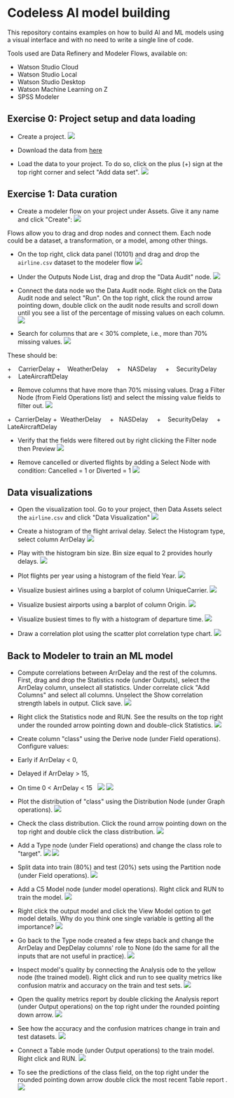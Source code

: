 # Codeless AI model building

This repository contains examples on how to build AI and ML models using a visual interface and with no need to write a single line of code.

Tools used are Data Refinery and Modeler Flows, available on:
- Watson Studio Cloud
- Watson Studio Local
- Watson Studio Desktop
- Watson Machine Learning on Z
- SPSS Modeler

## Exercise 0: Project setup and data loading

+ Create a project. 
![](https://github.com/IBMDataScience/clickers/blob/master/screenshots/create-project.png)

+ Download the data from [here](https://ibm.box.com/shared/static/oiynkgckhibo6aja51vcn8y7jup1vnzi.csv)

+ Load the data to your project. To do so, click on the plus (+) sign at the top right corner and select "Add data set".
![](https://github.com/IBMDataScience/clickers/blob/master/screenshots/load-data.png)


## Exercise 1: Data curation

+ Create a modeler flow on your project under Assets. Give it any name and click "Create":
![](https://github.com/IBMDataScience/clickers/blob/master/screenshots/create-modeler-flow.png)

Flows allow you to drag and drop nodes and connect them. Each node could be a dataset, a transformation, or a model, among other things.

+ On the top right, click data panel (10101) and drag and drop the `airline.csv` dataset to the modeler flow 
![](https://github.com/IBMDataScience/clickers/blob/master/screenshots/data-to-flow.png)


+ Under the Outputs Node List, drag and drop the "Data Audit" node.
![](https://github.com/IBMDataScience/clickers/blob/master/screenshots/data-audit.png)


+ Connect the data node wo the Data Audit node. Right click on the Data Audit node and select "Run". On the top right, click the round arrow pointing down, double click on the audit node results and scroll down until you see a list of the percentage of missing values on each column. 
![](https://github.com/IBMDataScience/clickers/blob/master/screenshots/connect-run.png)


+ Search for columns that are < 30% complete, i.e., more than 70% missing values.
![](https://github.com/IBMDataScience/clickers/blob/master/screenshots/see-missing.png)

These should be:

+    CarrierDelay
+    WeatherDelay    
+    NASDelay    
+    SecurityDelay    
+    LateAircraftDelay


+ Remove columns that have more than 70% missing values. Drag a Filter Node (from Field Operations list) and select the missing value fields to filter out. 
![](https://github.com/IBMDataScience/clickers/blob/master/screenshots/filter-out-fields.png)

+  CarrierDelay
+  WeatherDelay    
+   NASDelay    
+    SecurityDelay    
+    LateAircraftDelay


+ Verify that the fields were filtered out by right clicking the Filter node then Preview 
![](https://github.com/IBMDataScience/clickers/blob/master/screenshots/preview-filter-out.png)


+ Remove cancelled or diverted flights by adding a Select Node with condition: Cancelled = 1 or Diverted = 1 
![](https://github.com/IBMDataScience/clickers/blob/master/screenshots/select-flights.png)


## Data visualizations

+ Open the visualization tool. Go to your project, then Data Assets select the `airline.csv` and click "Data Visualization" ![](https://github.com/IBMDataScience/clickers/blob/master/screenshots/open-viz-tool.png)


+ Create a histogram of the flight arrival delay. Select the Histogram type, select column ArrDelay 
![](https://github.com/IBMDataScience/clickers/blob/master/screenshots/hist-arrdelay.png)


+ Play with the histogram bin size. Bin size equal to 2 provides hourly delays. 
![](https://github.com/IBMDataScience/clickers/blob/master/screenshots/bin-size.png)


+ Plot flights per year using a histogram of the field Year. 
![](https://github.com/IBMDataScience/clickers/blob/master/screenshots/hist-year.png)


+ Visualize busiest airlines using a barplot of column UniqueCarrier. 
![](https://github.com/IBMDataScience/clickers/blob/master/screenshots/busiest-airlines.png)


+ Visualize busiest airports using a barplot of column Origin. 
![](https://github.com/IBMDataScience/clickers/blob/master/screenshots/busiest-airports.png)


+ Visualize busiest times to fly with a histogram of departure time. 
![](https://github.com/IBMDataScience/clickers/blob/master/screenshots/busiest-time.png)


+ Draw a correlation plot using the scatter plot correlation type chart. 
![](https://github.com/IBMDataScience/clickers/blob/master/screenshots/corr-plot.png)


## Back to Modeler to train an ML model

+ Compute correlations between ArrDelay and the rest of the columns. First, drag and drop the Statistics node (under Outputs), select the ArrDelay column, unselect all statistics. Under correlate click "Add Columns" and select all columns. Unselect the Show correlation strength labels in output. Click save. 
![](https://github.com/IBMDataScience/clickers/blob/master/screenshots/corr-arrdelay.png)


+ Right click the Statistics node and RUN. See the results on the top right under the rounded arrow pointing down and double-click Statistics. 
![](https://github.com/IBMDataScience/clickers/blob/master/screenshots/see-correlations.png)


+ Create column "class" using the Derive node (under Field operations). Configure values:
+ Early if ArrDelay < 0, 
+ Delayed if ArrDelay > 15,
+ On time 0 < ArrDelay < 15   
![](https://github.com/IBMDataScience/clickers/blob/master/screenshots/create-class-1.png) 
![](https://github.com/IBMDataScience/clickers/blob/master/screenshots/create-class-2.png)


+ Plot the distribution of "class" using the Distribution Node (under Graph operations). 
![](https://github.com/IBMDataScience/clickers/blob/master/screenshots/class-distribution.png)


+ Check the class distribution. Click the round arrow pointing down on the top right and double click the class distribution. 
![](https://github.com/IBMDataScience/clickers/blob/master/screenshots/see-class-dist.png)


+ Add a Type node (under Field operations) and change the class role to "target". 
![](https://github.com/IBMDataScience/clickers/blob/master/screenshots/class-role-target.png) 
![](https://github.com/IBMDataScience/clickers/blob/master/screenshots/class-role-target-2.png)


+ Split data into train (80%) and test (20%) sets using the Partition node (under Field operations). 
![](https://github.com/IBMDataScience/clickers/blob/master/screenshots/split.png)


+ Add a C5 Model node (under model operations). Right click and RUN to train the model. 
![](https://github.com/IBMDataScience/clickers/blob/master/screenshots/add-model.png)


+ Right click the output model and click the View Model option to get model details. Why do you think one single variable is getting all the importance? 
![](https://github.com/IBMDataScience/clickers/blob/master/screenshots/view-model.png)


+ Go back to the Type node created a few steps back and change the ArrDelay and DepDelay columns' role to None (do the same for all the inputs that are not useful in practice). 
![](https://github.com/IBMDataScience/clickers/blob/master/screenshots/adjust-type-node.png)


+ Inspect model's quality by connecting the Analysis ode to the yellow node (the trained model). Right click and run to see quality metrics like confusion matrix and accuracy on the train and test sets. 
![](https://github.com/IBMDataScience/clickers/blob/master/screenshots/quality.png)


+ Open the quality metrics report by double clicking the Analysis report (under Output operations) on the top right under the rounded pointing down arrow. 
![](https://github.com/IBMDataScience/clickers/blob/master/screenshots/open-quality.png) 

+ See how the accuracy and the confusion matrices change in train and test datasets. 
![](https://github.com/IBMDataScience/clickers/blob/master/screenshots/see-quality.png)


+ Connect a Table mode (under Output operations) to the train model. Right click and RUN. 
![](https://github.com/IBMDataScience/clickers/blob/master/screenshots/run-predictions.png)

+ To see the predictions of the class field, on the top right under the rounded pointing down arrow double click the most recent Table report . 
![](https://github.com/IBMDataScience/clickers/blob/master/screenshots/see-predictions.png)

